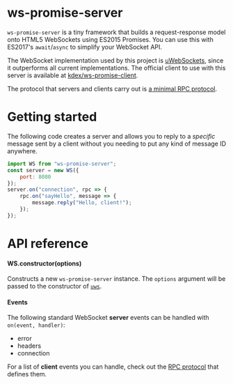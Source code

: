 # ws-promise-server
`ws-promise-server` is a tiny framework that builds a request-response model onto HTML5 WebSockets using ES2015 Promises. You can use this with ES2017's `await`/`async` to simplify your WebSocket API.

The WebSocket implementation used by this project is [uWebSockets](https://github.com/uWebSockets/uWebSockets), since it outperforms all current implementations. The official client to use with this server is available at [kdex/ws-promise-client](https://github.com/kdex/ws-promise-client).

The protocol that servers and clients carry out is [a minimal RPC protocol](https://github.com/kdex/ws-rpc-client).

# Getting started
The following code creates a server and allows you to reply to a *specific* message sent by a client without you needing to put any kind of message ID anywhere.
```js
import WS from "ws-promise-server";
const server = new WS({
	port: 8080
});
server.on("connection", rpc => {
	rpc.on("sayHello", message => {
		message.reply("Hello, client!");
	});
});
```
# API reference
#### WS.constructor(options)
Constructs a new `ws-promise-server` instance. The `options` argument will be passed to the constructor of [`uws`](https://github.com/uWebSockets/uWebSockets).

#### Events
The following standard WebSocket **server** events can be handled with `on(event, handler)`:
- error
- headers
- connection

For a list of **client** events you can handle, check out the [RPC protocol](https://github.com/kdex/ws-rpc-client) that defines them.